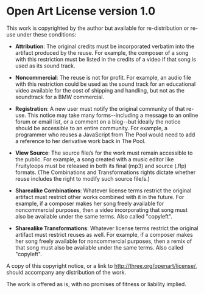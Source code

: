 # Open Art License version 1.0

This work is copyrighted by the author but available for re-distribution or re-use under these conditions:

- **Attribution**:
  The original credits must be incorporated verbatim into the artifact produced by the reuse. For example, the composer of a song with this restriction must be listed in the credits of a video if that song is used as its sound track.

- **Noncommercial**:
  The reuse is not for profit. For example, an audio file with this restriction could be used as the sound track for an educational video available for the cost of shipping and handling, but not as the soundtrack for a BMW commercial.

- **Registration**:
  A new user must notify the original community of that re-use. This notice may take many forms--including a message to an online forum or email list, or a comment on a blog--but ideally the notice should be accessible to an entire community. For example, a programmer who reuses a JavaScript from The Pool would need to add a reference to her derivative work back in The Pool.

- **View Source**:
  The source file/s for the work must remain accessible to the public. For example, a song created with a music editor like Fruityloops must be released in both its final (mp3) and source (.flp) formats. (The Combinations and Transformations rights dictate whether reuse includes the right to modify such source file/s.)

- **Sharealike Combinations**:
  Whatever license terms restrict the original artifact must restrict other works combined with it in the future. For example, if a composer makes her song freely available for noncommercial purposes, then a video incorporating that song must also be available under the same terms. Also called "copyleft".

- **Sharealike Transformations**:
  Whatever license terms restrict the original artifact must restrict reuses as well. For example, if a composer makes her song freely available for noncommercial purposes, then a remix of that song must also be available under the same terms. Also called "copyleft".

A copy of this copyright notice, or a link to http://three.org/openart/license/, should accompany any distribution of the work.

The work is offered as is, with no promises of fitness or liability implied.
